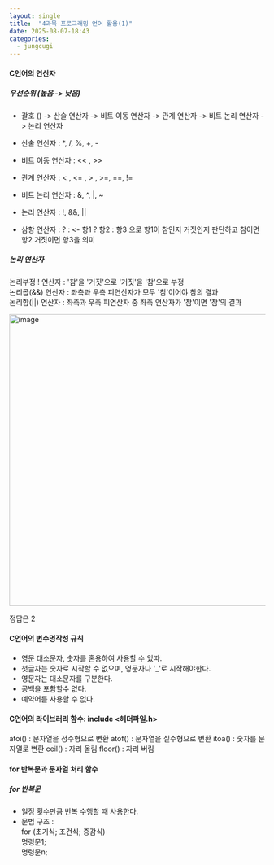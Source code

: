 ```yaml
---
layout: single
title:  "4과목 프로그래밍 언어 활용(1)"
date: 2025-08-07-18:43 
categories:
  - jungcugi
---
```



#### C언어의 연산자

##### 우선순위 (높음 -> 낮음)

- 괄호 () -> 산술 연산자 -> 비트 이동 연산자 -> 관계 연산자 -> 비트 논리 연산자 -> 논리 연산자

- 산술 연산자 :  *, /, %, +, -
- 비트 이동 연산자 : << , >>
- 관계 연산자 : < , <= , > , >=, ==, !=
- 비트 논리 연산자 : &, ^, |, ~
- 논리 연산자 : !, &&, ||
- 삼항 연산자 : ? :  <- 항1 ? 항2 : 항3 으로 항1이 참인지 거짓인지 판단하고 참이면 항2 거짓이면 항3을 의미

##### 논리 연산자

논리부정 ! 연산자 : '참'을 '거짓'으로 '거짓'을 '참'으로 부정  
논리곱(&&) 연산자 : 좌측과 우측 피연산자가 모두 '참'이어야 참의 결과  
논리합(||) 연산자 : 좌측과 우측 피연산자 중 좌측 연산자가 '참'이면 '참'의 결과  

<img width="671" height="574" alt="image" src="https://github.com/user-attachments/assets/2109efec-ae54-44fa-9417-b1c8b126dc9d" />

정답은 2  

#### C언어의 변수명작성 규칙

- 영문 대소문자, 숫자를 혼용하여 사용할 수 있따.
- 첫글자는 숫자로 시작할 수 없으며, 영문자나 '_'로 시작해야한다.
- 영문자는 대소문자를 구분한다.
- 공백을 포함할수 없다.
- 예약어를 사용할 수 없다.

#### C언어의 라이브러리 함수: include <헤더파일.h>

atoi() : 문자열을 정수형으로 변환
atof() : 문자열을 실수형으로 변환
itoa() : 숫자를 문자열로 변환
ceil() : 자리 올림
floor() : 자리 버림

#### for 반복문과 문자열 처리 함수 

##### for 반복문 

- 일정 횟수만큼 반복 수행할 때 사용한다.
- 문법 구조 :  
 for (초기식; 조건식; 증감식)  
명령문1;  
명령문n;  



